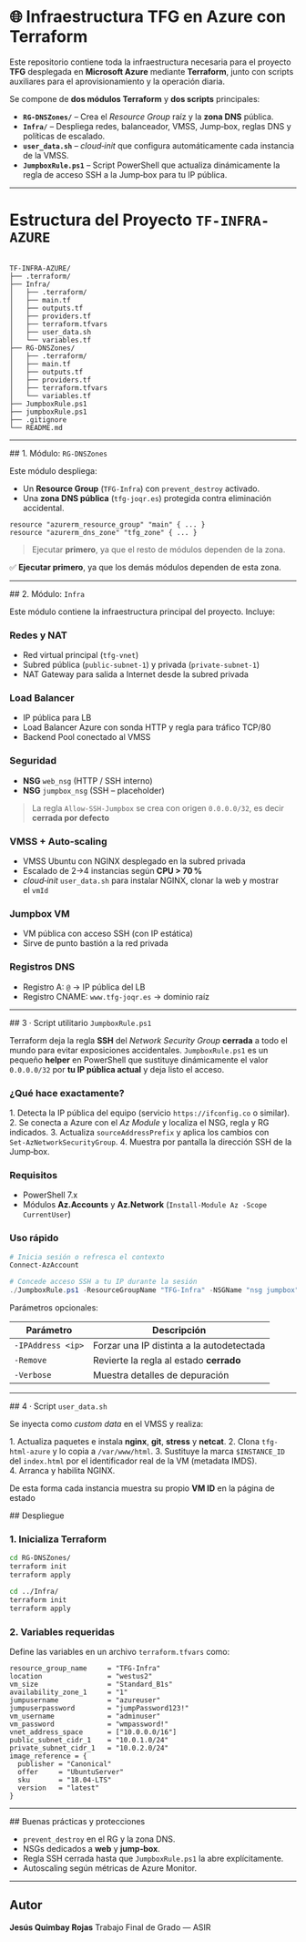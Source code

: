
# 🌐 Infraestructura TFG en Azure con Terraform

Este repositorio contiene toda la infraestructura necesaria para el proyecto **TFG** desplegada en **Microsoft Azure** mediante **Terraform**, junto con scripts auxiliares para el aprovisionamiento y la operación diaria.

Se compone de **dos módulos Terraform** y **dos scripts** principales:

* **`RG-DNSZones/`** – Crea el *Resource Group* raíz y la **zona DNS** pública.
* **`Infra/`** – Despliega redes, balanceador, VMSS, Jump‑box, reglas DNS y políticas de escalado.
* **`user_data.sh`** – *cloud‑init* que configura automáticamente cada instancia de la VMSS.
* **`JumpboxRule.ps1`** – Script PowerShell que actualiza dinámicamente la regla de acceso SSH a la Jump‑box para tu IP pública.

---

# Estructura del Proyecto `TF-INFRA-AZURE`

```plaintext

TF-INFRA-AZURE/
├── .terraform/
├── Infra/
│   ├── .terraform/
│   ├── main.tf
│   ├── outputs.tf
│   ├── providers.tf
│   ├── terraform.tfvars
│   ├── user_data.sh
│   └── variables.tf
├── RG-DNSZones/
│   ├── .terraform/
│   ├── main.tf
│   ├── outputs.tf
│   ├── providers.tf
│   ├── terraform.tfvars
│   └── variables.tf
├── JumpboxRule.ps1
├── jumpboxRule.ps1
├── .gitignore
└── README.md

````

---

\## 1. Módulo: `RG-DNSZones`

Este módulo despliega:
- Un **Resource Group** (`TFG-Infra`) con `prevent_destroy` activado.
- Una **zona DNS pública** (`tfg-joqr.es`) protegida contra eliminación accidental.

```hcl
resource "azurerm_resource_group" "main" { ... }
resource "azurerm_dns_zone" "tfg_zone" { ... }
````
> Ejecutar **primero**, ya que el resto de módulos dependen de la zona.

✅ **Ejecutar primero**, ya que los demás módulos dependen de esta zona.

---

\## 2. Módulo: `Infra`

Este módulo contiene la infraestructura principal del proyecto. Incluye:

### Redes y NAT

* Red virtual principal (`tfg-vnet`)
* Subred pública (`public-subnet-1`) y privada (`private-subnet-1`)
* NAT Gateway para salida a Internet desde la subred privada

### Load Balancer

* IP pública para LB
* Load Balancer Azure con sonda HTTP y regla para tráfico TCP/80
* Backend Pool conectado al VMSS

### Seguridad

* **NSG** `web_nsg` (HTTP / SSH interno)
* **NSG** `jumpbox_nsg` (SSH – placeholder)

> La regla `Allow-SSH-Jumpbox` se crea con origen `0.0.0.0/32`, es decir **cerrada por defecto**

### VMSS + Auto‑scaling

* VMSS Ubuntu con NGINX desplegado en la subred privada
* Escalado de 2→4 instancias según **CPU > 70 %**
* *cloud‑init* `user_data.sh` para instalar NGINX, clonar la web y mostrar el `vmId`

### Jumpbox VM

* VM pública con acceso SSH (con IP estática)
* Sirve de punto bastión a la red privada

### Registros DNS

* Registro A: `@` → IP pública del LB
* Registro CNAME: `www.tfg-joqr.es` → dominio raíz

---

\## 3 · Script utilitario `JumpboxRule.ps1`

Terraform deja la regla **SSH** del *Network Security Group* **cerrada** a todo el mundo para evitar exposiciones accidentales.
`JumpboxRule.ps1` es un pequeño **helper** en PowerShell que sustituye dinámicamente el valor `0.0.0.0/32` por **tu IP pública actual** y deja listo el acceso.

### ¿Qué hace exactamente?

1. Detecta la IP pública del equipo (servicio `https://ifconfig.co` o similar).
2. Se conecta a Azure con el *Az Module* y localiza el NSG, regla y RG indicados.
3. Actualiza `sourceAddressPrefix` y aplica los cambios con <code>Set‑AzNetworkSecurityGroup</code>.
4. Muestra por pantalla la dirección SSH de la Jump‑box.

### Requisitos

* PowerShell 7.x
* Módulos **Az.Accounts** y **Az.Network** (`Install-Module Az -Scope CurrentUser`)


### Uso rápido

```powershell
# Inicia sesión o refresca el contexto
Connect-AzAccount

# Concede acceso SSH a tu IP durante la sesión
./JumpboxRule.ps1 -ResourceGroupName "TFG-Infra" -NSGName "nsg jumpbox" -RuleName "Allow-SSH-Jumpbox"
```

Parámetros opcionales:

| Parámetro         | Descripción                               |
| ----------------- | ----------------------------------------- |
| `-IPAddress <ip>` | Forzar una IP distinta a la autodetectada |
| `-Remove`         | Revierte la regla al estado **cerrado**   |
| `-Verbose`        | Muestra detalles de depuración            |

---

\## 4 · Script `user_data.sh`

Se inyecta como *custom data* en el VMSS y realiza:

1. Actualiza paquetes e instala **nginx**, **git**, **stress** y **netcat**.
2. Clona `tfg-html-azure` y lo copia a `/var/www/html`.
3. Sustituye la marca `$INSTANCE_ID` del `index.html` por el identificador real de la VM (metadata IMDS).
4. Arranca y habilita NGINX.

De esta forma cada instancia muestra su propio **VM ID** en la página de estado

\## Despliegue

### 1. Inicializa Terraform

```bash
cd RG-DNSZones/
terraform init
terraform apply

cd ../Infra/
terraform init
terraform apply
```

### 2. Variables requeridas

Define las variables en un archivo `terraform.tfvars` como:

```hcl
resource_group_name     = "TFG-Infra"
location                = "westus2"
vm_size                 = "Standard_B1s"
availability_zone_1     = "1"
jumpusername            = "azureuser"
jumpuserpassword        = "jumpPassword123!"
vm_username             = "adminuser"
vm_password             = "wmpassword!"
vnet_address_space      = ["10.0.0.0/16"]
public_subnet_cidr_1    = "10.0.1.0/24"
private_subnet_cidr_1   = "10.0.2.0/24"
image_reference = {
  publisher = "Canonical"
  offer     = "UbuntuServer"
  sku       = "18.04-LTS"
  version   = "latest"
}
```

---

\## Buenas prácticas y protecciones

* `prevent_destroy` en el RG y la zona DNS.
* NSGs dedicados a **web** y **jump‑box**.
* Regla SSH cerrada hasta que `JumpboxRule.ps1` la abre explícitamente.
* Autoscaling según métricas de Azure Monitor.

---

##  Autor

**Jesús Quimbay Rojas**
Trabajo Final de Grado — ASIR



